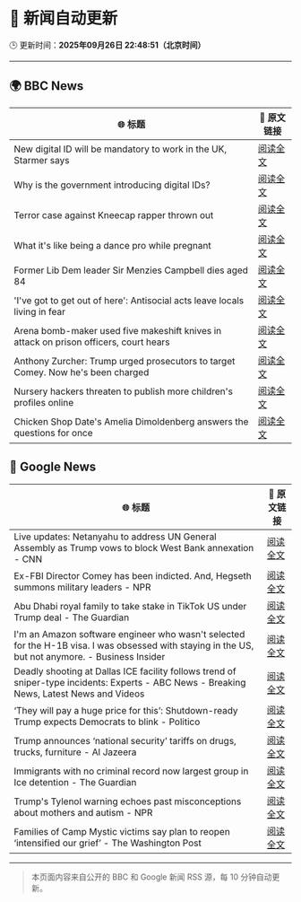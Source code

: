 # 🧠 新闻自动更新

🕒 更新时间：**2025年09月26日 22:48:51（北京时间）**

---

## 🌍 BBC News

| 🌐 标题 | 🔗 原文链接 |
|--------|-------------|
| New digital ID will be mandatory to work in the UK, Starmer says | [阅读全文](https://www.bbc.com/news/articles/cn832y43ql5o?at_medium=RSS&at_campaign=rss) |
| Why is the government introducing digital IDs? | [阅读全文](https://www.bbc.com/news/articles/clyl3lzzed2o?at_medium=RSS&at_campaign=rss) |
| Terror case against Kneecap rapper thrown out | [阅读全文](https://www.bbc.com/news/articles/ce846r2drg8o?at_medium=RSS&at_campaign=rss) |
| What it's like being a dance pro while pregnant | [阅读全文](https://www.bbc.com/news/articles/clyd9xkplvko?at_medium=RSS&at_campaign=rss) |
| Former Lib Dem leader Sir Menzies Campbell dies aged 84 | [阅读全文](https://www.bbc.com/news/articles/cp8j7jnjd6ro?at_medium=RSS&at_campaign=rss) |
| 'I've got to get out of here': Antisocial acts leave locals living in fear | [阅读全文](https://www.bbc.com/news/videos/c0jqv18yd5eo?at_medium=RSS&at_campaign=rss) |
| Arena bomb-maker used five makeshift knives in attack on prison officers, court hears | [阅读全文](https://www.bbc.com/news/articles/c4g252x0z9go?at_medium=RSS&at_campaign=rss) |
| Anthony Zurcher: Trump urged prosecutors to target Comey. Now he's been charged | [阅读全文](https://www.bbc.com/news/articles/c33r872egvjo?at_medium=RSS&at_campaign=rss) |
| Nursery hackers threaten to publish more children's profiles online | [阅读全文](https://www.bbc.com/news/articles/c07vxv8v89lo?at_medium=RSS&at_campaign=rss) |
| Chicken Shop Date's Amelia Dimoldenberg answers the questions for once | [阅读全文](https://www.bbc.com/news/articles/c3w57g0g5p2o?at_medium=RSS&at_campaign=rss) |

## 📰 Google News

| 🌐 标题 | 🔗 原文链接 |
|--------|-------------|
| Live updates: Netanyahu to address UN General Assembly as Trump vows to block West Bank annexation - CNN | [阅读全文](https://news.google.com/rss/articles/CBMiiAFBVV95cUxPOHNMNF9WWFhUVmFkTFBRN1VwaUZKQnZRNldKQU5QamJRODVuNlo0M0ZPYlhxNWlvVjFiVXhkVWdsQzI5ZVlwUzF5Q2dSZlBHQzhiRU90WjBQYmduQTM1U1Y5a2lZaWh4LUdQMHkwdjE2bGJIcnFOeFdjU0l4bVFtVDN0dEQzTWtP?oc=5) |
| Ex-FBI Director Comey has been indicted. And, Hegseth summons military leaders - NPR | [阅读全文](https://news.google.com/rss/articles/CBMiswFBVV95cUxPbHczSmdhWUJlZF9TeUtkQ0g4NWd0WVAxdzM0R1lpU0h0UUtGcDFhU1FBSWRiMTlhcndiUFA5SVRSdEhvRXVSd05ZTUlILURpQmlIMC1uVWZnWm80ZEJUaF91NGthcG9xd1hsY0hjZkZUcWpWckl1STZKU0RfWjM2dFpSQkdVd2hNYjFFM045MnNyaENaZ1NaZHJvXzJwMG91S1dOVW1FRl9PVVV3WWdZZ0JUVQ?oc=5) |
| Abu Dhabi royal family to take stake in TikTok US under Trump deal - The Guardian | [阅读全文](https://news.google.com/rss/articles/CBMiogFBVV95cUxNNWNYTnJmZUlqa0pZQlV3YU9qOXFrTXdNajFqc05nLUdoUEFkNFlnZmhsT2dIbFpYZzBhY1p0NmVPcTNEWTVuN1l1T3NCYjdzTW96TGxWZ001M0FyaFZQR3RFVDNPYm54M2hlaXQ3SXhSR0pSVXBpRGl1cWVSMUE5T25SeWRsRDVxcDFZT2JMdVJYRjBEaDJpU2U1X05Ody1kU0E?oc=5) |
| I'm an Amazon software engineer who wasn't selected for the H-1B visa. I was obsessed with staying in the US‚ but not anymore. - Business Insider | [阅读全文](https://news.google.com/rss/articles/CBMiogFBVV95cUxNLTJuM2YxdmE3cnpBeHdwTU8zRlpmdldIdDdKV2g1NW55aGtySFlHMl9vNDBYT016RXdJakpnSmN6ZmRScVhuSzAwcDRSbDNpNzVHX0F0dGxxOGNFZTFxenpEUmNYUUJ0bU5yOGFlcHAzWXBWTHF0ZlBDOGJmbndlV3VxWHloUlhHZkxvOG00c1Y0VWI5RHIzTW96bVZ0VlVXNXc?oc=5) |
| Deadly shooting at Dallas ICE facility follows trend of sniper-type incidents: Experts - ABC News - Breaking News, Latest News and Videos | [阅读全文](https://news.google.com/rss/articles/CBMinwFBVV95cUxPc3ZEV2RNZF9aU1k1aGhfdVdYTy1iRlZxdHNnQjVCTElvNl8ycU1LX1pzM1hWMm5XZUtUbXhGTmlCLS0yY3U3UF8tdFRORDRGQUtlWVVLTHZMRnJDbENKNUhVc0w3Tm56eXpxeWZBZ3E2RXhqSnpremJ4UWhYdVVkdlpGWHB6U0ZZQ3phYWhVZXc2SllkSjVOU2pwbnN2TjTSAaQBQVVfeXFMTU9vOHdya25IcHRmajF2Nmc0R1psRTBsM2d3TU9VanhQSTdpbF9lUGtmNWdIWndsMHJKa0c1OGxTWFdPd0lmTE1nZ2JVQXdIZG5iVU9JRG9HUVRLRkRaWU1JWXBpemhsVDBzYW40NlFBZzFwYU9DZWVMSGdSTkN4azdzeDhrM1JSeXlOQTcyUVB6UWtrOHd5VTVIeERtalVBeHFWRVc?oc=5) |
| ‘They will pay a huge price for this’: Shutdown-ready Trump expects Democrats to blink - Politico | [阅读全文](https://news.google.com/rss/articles/CBMizgFBVV95cUxNN1d1VUtsNll3Szd5WVZiU3c0cDZBSWo2eUVNcHVnTjdSaFVXMmk4TVFxRS1ZUUpIVEZEYnBsaW94ZVFocWtVVmdTWjBTelY1WjdkaUhMdnAyVWNQMnBaa3hxMlJuZlpoZFcxbURpeTN6V2JwRXFMYkVBUERpdHUyVEI1ZVpjakR6bThqYkEtanlwYk9TQVZZSVVmUDR0U1pwUkVuUGhSakhrWkhta3ZRb1FuY3FvNFNsU09GMzJrOGUzOGtIRVNkOHVJYnBlQQ?oc=5) |
| Trump announces ‘national security’ tariffs on drugs, trucks, furniture - Al Jazeera | [阅读全文](https://news.google.com/rss/articles/CBMirAFBVV95cUxOOVpVbFhfWW5UcjBLMFEyVE16czNfQ2h6Q0g1MzFjUWJxUWd2WmN0YkZPa2xQV25pQjZ4UHJSVHp0N2EtZjIzME5ySGtZVUY5aHctc2hTd1h2MUNXM3lpLUYzalVic29fSnNpM2pjTmUzOTN1SjZ3em0xWEpDcHJXckNNMWhYU3AycV92UHI4NXRiYmQ5Y2VDbkdqYkY1QTluSHJob2NJMTFqUlhJ0gGyAUFVX3lxTE4yQlFMU2VJTG1CcERGcFFKVWNKTnZKN3B0c2lXSVB1QlpfbmpKaGdNVGM0emY1ZUo3N3YwSTBBLVpDQ2tONHBaWHBxQ1lPUU5MVFNFdTA0NzA4alRxOGlWelgtVVFFbEtHOE90VnRqQlUyZTdxLWJha2paOHpfV3dCVlBSTHBFVVNYVXllSEI0TVh5QUR5cmpfOXo1eVh3b3ltcGFRZzBLQk56WGJGUzZyaXc?oc=5) |
| Immigrants with no criminal record now largest group in Ice detention - The Guardian | [阅读全文](https://news.google.com/rss/articles/CBMikgFBVV95cUxQcHUzUUZnVmYwNEZJZ0xibFVSVkxwOExOMVRSTEJHTC1zOEd2a0ZhYVpRdnllUXplNWpHR29MeTJTWWZKcXp3QzRqM0F5dkNFQW9zcHdsSDN0cVlaTFdJVm52aVZqclUzNWstYUY3VnNzWnc5Uk5xaE5XeE50YlNMUG9aUEpKZXRfdERhV1dBT29wdw?oc=5) |
| Trump's Tylenol warning echoes past misconceptions about mothers and autism - NPR | [阅读全文](https://news.google.com/rss/articles/CBMinwFBVV95cUxPWUxNQkJicUZzM1RET1dvUDRRbEpQSTZudFZ2R0FobnZuSEUxckJHd2tJdThKcUxac0RWSV9KckVYX1JoS013Q3dnMnlwZDBtUTFvRnpyOGJqSmRrSVBSZWxWaHNpb1lYVkV3WF9qcjVsT0lCNnltMGtZSnBidFByZlhIOEJGYmd2UEpNYVhUeDFtcGVGTWNMNVdhd2RTRjg?oc=5) |
| Families of Camp Mystic victims say plan to reopen ‘intensified our grief’ - The Washington Post | [阅读全文](https://news.google.com/rss/articles/CBMijwFBVV95cUxQNG9TLU9CdE9xamZuMnFUa1FyLWtzeTZNQ1Y0YjNlSkJpWGdEQWNWRWdDci0tM2cxSGR6d0dva0lJd1o1WE5QUmRmcEdWM3BzN0NSUFRTbFRsaV8tbVJUSGtGZEZNREtQTkVTOUQ5dVdYR1FHOWdSbFh6YlctejF3a2IzQzBiWlBSQTZVODdtYw?oc=5) |

---
> 本页面内容来自公开的 BBC 和 Google 新闻 RSS 源，每 10 分钟自动更新。